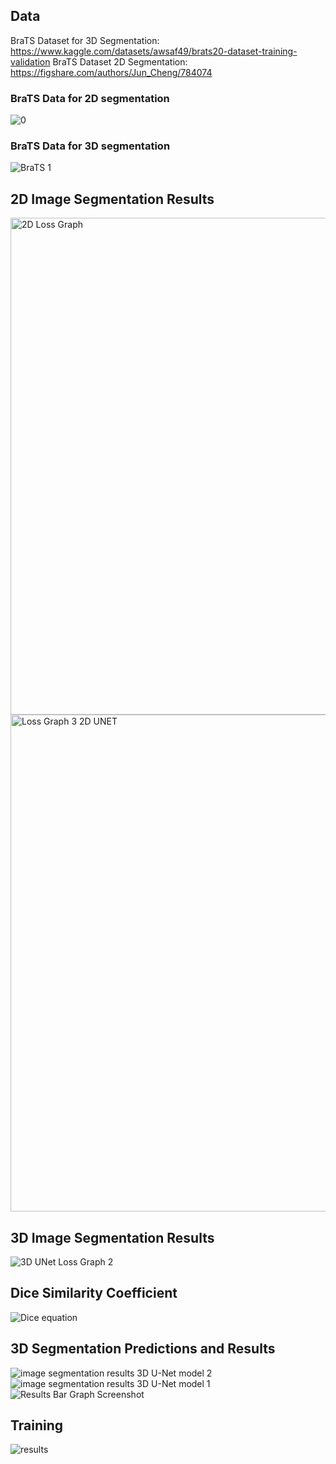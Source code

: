 
## Data
BraTS Dataset for 3D Segmentation: https://www.kaggle.com/datasets/awsaf49/brats20-dataset-training-validation
BraTS Dataset 2D Segmentation: https://figshare.com/authors/Jun_Cheng/784074

### BraTS Data for 2D segmentation
![0](https://user-images.githubusercontent.com/34732790/207469073-44874210-9473-4c75-be02-be2d51be88f9.png)

### BraTS Data for 3D segmentation
![BraTS 1](https://user-images.githubusercontent.com/34732790/207469150-7d7c8e12-3400-407f-ae02-2ad8554c17a0.png)


## 2D Image Segmentation Results
<img width="795" alt="2D Loss Graph" src="https://user-images.githubusercontent.com/34732790/207468130-33864bf2-23a7-46e8-9131-e82e8a65204c.png">
<img width="795" alt="Loss Graph 3 2D UNET" src="https://user-images.githubusercontent.com/34732790/207468504-b74dac78-a8b4-416e-9af3-26a920e6a210.png">


## 3D Image Segmentation Results
![3D UNet Loss Graph 2](https://user-images.githubusercontent.com/34732790/207467994-128089f3-64e1-4135-b791-7a771d8fddab.png)

## Dice Similarity Coefficient
![Dice equation](https://user-images.githubusercontent.com/34732790/207468457-8e5b3c87-c63e-4cde-9c0e-71854925f714.png)


## 3D Segmentation Predictions and Results
![image segmentation results 3D U-Net model 2](https://user-images.githubusercontent.com/34732790/207468657-169d2b3e-6b79-461a-90d9-7bc3e601027d.png)
![image segmentation results 3D U-Net model 1](https://user-images.githubusercontent.com/34732790/207468674-2b29c11f-5a01-496f-a6d9-7bdbf6f616f4.png)
![Results Bar Graph Screenshot](https://user-images.githubusercontent.com/34732790/207468742-b25ce751-2ed3-430e-b0cb-ed3e948eadb1.png)

## Training 
![results](https://user-images.githubusercontent.com/34732790/207469273-7b4076af-1eda-4be1-9417-733192809e42.png)
